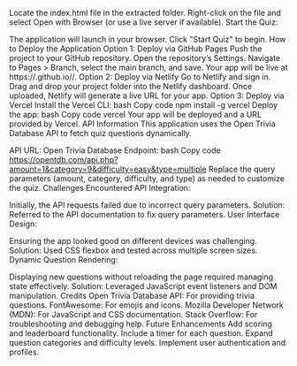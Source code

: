 Locate the index.html file in the extracted folder.
Right-click on the file and select Open with Browser (or use a live server if available).
Start the Quiz:

The application will launch in your browser.
Click "Start Quiz" to begin.
How to Deploy the Application
Option 1: Deploy via GitHub Pages
Push the project to your GitHub repository.
Open the repository’s Settings.
Navigate to Pages > Branch, select the main branch, and save.
Your app will be live at https://<your-github-username>.github.io/<repository-name>/.
Option 2: Deploy via Netlify
Go to Netlify and sign in.
Drag and drop your project folder into the Netlify dashboard.
Once uploaded, Netlify will generate a live URL for your app.
Option 3: Deploy via Vercel
Install the Vercel CLI:
bash
Copy code
npm install -g vercel
Deploy the app:
bash
Copy code
vercel
Your app will be deployed and a URL provided by Vercel.
API Information
This application uses the Open Trivia Database API to fetch quiz questions dynamically.

API URL: Open Trivia Database
Endpoint:
bash
Copy code
https://opentdb.com/api.php?amount=1&category=9&difficulty=easy&type=multiple
Replace the query parameters (amount, category, difficulty, and type) as needed to customize the quiz.
Challenges Encountered
API Integration:

Initially, the API requests failed due to incorrect query parameters.
Solution: Referred to the API documentation to fix query parameters.
User Interface Design:

Ensuring the app looked good on different devices was challenging.
Solution: Used CSS flexbox and tested across multiple screen sizes.
Dynamic Question Rendering:

Displaying new questions without reloading the page required managing state effectively.
Solution: Leveraged JavaScript event listeners and DOM manipulation.
Credits
Open Trivia Database API: For providing trivia questions.
FontAwesome: For emojis and icons.
Mozilla Developer Network (MDN): For JavaScript and CSS documentation.
Stack Overflow: For troubleshooting and debugging help.
Future Enhancements
Add scoring and leaderboard functionality.
Include a timer for each question.
Expand question categories and difficulty levels.
Implement user authentication and profiles.
